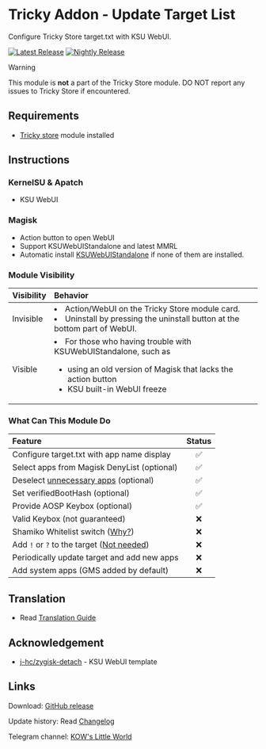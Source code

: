 # Tricky Addon - Update Target List
Configure Tricky Store target.txt with KSU WebUI.

[![Latest Release](https://img.shields.io/github/v/release/KOWX712/Tricky-Addon-Update-Target-List?label=Release&logo=github)](https://github.com/KOWX712/Tricky-Addon-Update-Target-List/releases/latest)
[![Nightly Release](https://img.shields.io/badge/Nightly%20release-gray?logo=hackthebox&logoColor=eee)](https://nightly.link/KOWX712/Tricky-Addon-Update-Target-List/workflows/build/main?status=completed)

> [!WARNING]
> This module is **not** a part of the Tricky Store module. DO NOT report any issues to Tricky Store if encountered.

## Requirements
- [Tricky store](https://github.com/5ec1cff/TrickyStore) module installed

## Instructions
### KernelSU & Apatch
- KSU WebUI

### Magisk
- Action button to open WebUI
- Support KSUWebUIStandalone and latest MMRL
- Automatic install [KSUWebUIStandalone](https://github.com/5ec1cff/KsuWebUIStandalone) if none of them are installed.

### Module Visibility
| Visibility | Behavior|
| :--- | :--- |
| Invisible | <li>Action/WebUI on the Tricky Store module card.</li><li>Uninstall by pressing the uninstall button at the bottom part of WebUI.</li> |
| Visible | <li>For those who having trouble with KSUWebUIStandalone, such as</li><ul><li>using an old version of Magisk that lacks the action button</li><li>KSU built-in WebUI freeze</li></ul> |

### What Can This Module Do
| Feature | Status |
|:---|:---:|
| Configure target.txt with app name display | ✅ |
| Select apps from Magisk DenyList (optional) | ✅ |
| Deselect [unnecessary apps](https://github.com/KOWX712/Tricky-Addon-Update-Target-List/blob/main/more-excldue.json) (optional) | ✅ |
| Set verifiedBootHash (optional) | ✅ |
| Provide AOSP Keybox (optional) | ✅ |
| Valid Keybox (not guaranteed) | ❌ |
| Shamiko Whitelist switch ([Why?](https://github.com/rushizgithub/shamiko?tab=readme-ov-file#whitelist)) | ❌ |
| Add `!` or `?` to the target ([Not needed](https://github.com/5ec1cff/TrickyStore/releases/tag/1.1.0)) | ❌ |
| Periodically update target and add new apps | ❌ |
| Add system apps (GMS added by default) | ❌ |

## Translation
- Read [Translation Guide](https://github.com/KOWX712/Tricky-Addon-Update-Target-List/blob/main/module/webui/locales/A-translate.md)

## Acknowledgement
- [j-hc/zygisk-detach](https://github.com/j-hc/zygisk-detach) - KSU WebUI template

## Links
Download: [GitHub release](https://github.com/KOWX712/Tricky-Addon-Update-Target-List/releases)

Update history: Read [Changelog](https://github.com/KOWX712/Tricky-Addon-Update-Target-List/blob/main/changelog.md)

Telegram channel: [KOW's Little World](https://t.me/kowchannel)
